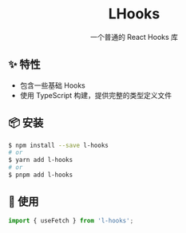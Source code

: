 <h1 align="center">
  LHooks
</h1>

<div align="center">一个普通的 React Hooks 库</div>

## ✨ 特性

- 包含一些基础 Hooks
- 使用 TypeScript 构建，提供完整的类型定义文件

## 📦 安装

```bash
$ npm install --save l-hooks
# or
$ yarn add l-hooks
# or
$ pnpm add l-hooks
```

## 🔨 使用

```js
import { useFetch } from 'l-hooks';
```
